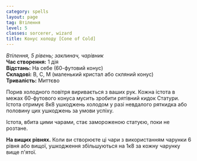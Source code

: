```yaml
---
category: spells
layout: page
tag: Втілення
level: 5
classes: sorcerer, wizard
title: Конус холоду [Cone of Cold]
---
```


_Втілення, 5 рівень; заклинач, чарівник_   
**Час створення:** 1 дія    
**Відстань:** На себе (60-футовий конус)    
**Складові:** В, С, М (маленький кристал або скляний конус)    
**Тривалість:** Миттєво    

Порив холодного повітря виривається з ваших рук. Кожна істота в межах 60-футового конуса мусить зробити рятівний кидок Статури. Істота отримує 8к8 ушкоджень холодом у разі невдалого ряткидка або половину цих ушкоджень за умови успіху.    

Істота, вбита цими чарами, стає замороженою статуєю, поки не розтане.   

**На вищих рівнях.** Коли ви створюєте ці чари з використанням чарунки 6 рівня або вищої, ушкодження збільшуються на 1к8 за кожну чарунку вище п'ятої.
